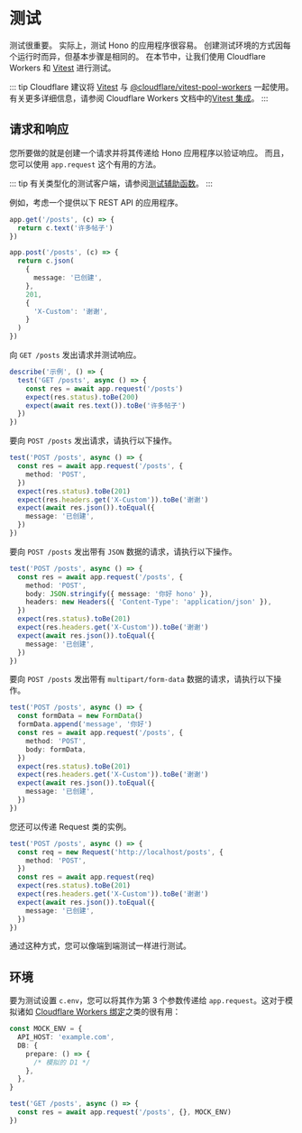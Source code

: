 # 测试

[Vitest]: https://vitest.dev/

测试很重要。
实际上，测试 Hono 的应用程序很容易。
创建测试环境的方式因每个运行时而异，但基本步骤是相同的。
在本节中，让我们使用 Cloudflare Workers 和 [Vitest] 进行测试。

::: tip
Cloudflare 建议将 [Vitest] 与 [@cloudflare/vitest-pool-workers](https://www.npmjs.com/package/@cloudflare/vitest-pool-workers) 一起使用。有关更多详细信息，请参阅 Cloudflare Workers 文档中的[Vitest 集成](https://developers.cloudflare.com/workers/testing/vitest-integration/)。
:::

## 请求和响应

您所要做的就是创建一个请求并将其传递给 Hono 应用程序以验证响应。
而且，您可以使用 `app.request` 这个有用的方法。

::: tip
有关类型化的测试客户端，请参阅[测试辅助函数](/docs/helpers/testing)。
:::

例如，考虑一个提供以下 REST API 的应用程序。

```ts
app.get('/posts', (c) => {
  return c.text('许多帖子')
})

app.post('/posts', (c) => {
  return c.json(
    {
      message: '已创建',
    },
    201,
    {
      'X-Custom': '谢谢',
    }
  )
})
```

向 `GET /posts` 发出请求并测试响应。

```ts
describe('示例', () => {
  test('GET /posts', async () => {
    const res = await app.request('/posts')
    expect(res.status).toBe(200)
    expect(await res.text()).toBe('许多帖子')
  })
})
```

要向 `POST /posts` 发出请求，请执行以下操作。

```ts
test('POST /posts', async () => {
  const res = await app.request('/posts', {
    method: 'POST',
  })
  expect(res.status).toBe(201)
  expect(res.headers.get('X-Custom')).toBe('谢谢')
  expect(await res.json()).toEqual({
    message: '已创建',
  })
})
```

要向 `POST /posts` 发出带有 `JSON` 数据的请求，请执行以下操作。

```ts
test('POST /posts', async () => {
  const res = await app.request('/posts', {
    method: 'POST',
    body: JSON.stringify({ message: '你好 hono' }),
    headers: new Headers({ 'Content-Type': 'application/json' }),
  })
  expect(res.status).toBe(201)
  expect(res.headers.get('X-Custom')).toBe('谢谢')
  expect(await res.json()).toEqual({
    message: '已创建',
  })
})
```

要向 `POST /posts` 发出带有 `multipart/form-data` 数据的请求，请执行以下操作。

```ts
test('POST /posts', async () => {
  const formData = new FormData()
  formData.append('message', '你好')
  const res = await app.request('/posts', {
    method: 'POST',
    body: formData,
  })
  expect(res.status).toBe(201)
  expect(res.headers.get('X-Custom')).toBe('谢谢')
  expect(await res.json()).toEqual({
    message: '已创建',
  })
})
```

您还可以传递 Request 类的实例。

```ts
test('POST /posts', async () => {
  const req = new Request('http://localhost/posts', {
    method: 'POST',
  })
  const res = await app.request(req)
  expect(res.status).toBe(201)
  expect(res.headers.get('X-Custom')).toBe('谢谢')
  expect(await res.json()).toEqual({
    message: '已创建',
  })
})
```

通过这种方式，您可以像端到端测试一样进行测试。

## 环境

要为测试设置 `c.env`，您可以将其作为第 3 个参数传递给 `app.request`。这对于模拟诸如 [Cloudflare Workers 绑定](https://hono.dev/getting-started/cloudflare-workers#bindings)之类的很有用：

```ts
const MOCK_ENV = {
  API_HOST: 'example.com',
  DB: {
    prepare: () => {
      /* 模拟的 D1 */
    },
  },
}

test('GET /posts', async () => {
  const res = await app.request('/posts', {}, MOCK_ENV)
})
```
